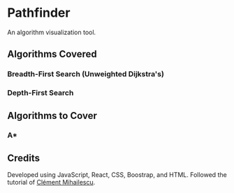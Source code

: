 # Pathfinder
An algorithm visualization tool.

## Algorithms Covered
### Breadth-First Search (Unweighted Dijkstra's)
### Depth-First Search

## Algorithms to Cover
### A*

## Credits
Developed using JavaScript, React, CSS, Boostrap, and HTML. Followed the tutorial of [Clément Mihailescu](https://www.youtube.com/watch?v=msttfIHHkak).
